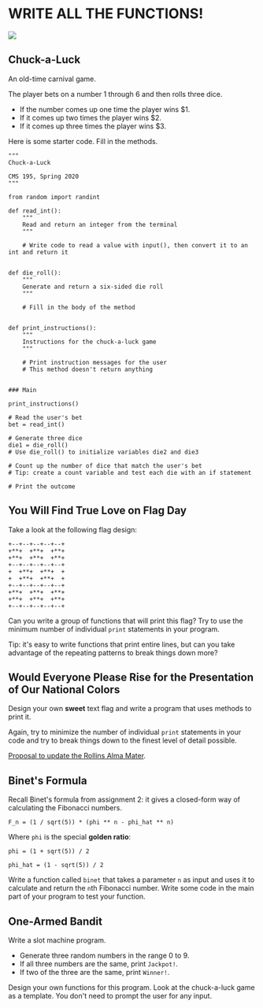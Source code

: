 # WRITE ALL THE FUNCTIONS!

![](https://wompampsupport.azureedge.net/fetchimage?siteId=7575&v=2&jpgQuality=100&width=700&url=https%3A%2F%2Fi.kym-cdn.com%2Fentries%2Ficons%2Ffacebook%2F000%2F006%2F199%2Fresponsibility12(alternate).jpg)

## Chuck-a-Luck

An old-time carnival game.

The player bets on a number 1 through 6 and then rolls three dice.

- If the number comes up one time the player wins $1.
- If it comes up two times the player wins $2.
- If it comes up three times the player wins $3.

Here is some starter code. Fill in the methods.

```
"""
Chuck-a-Luck

CMS 195, Spring 2020
"""

from random import randint

def read_int():
    """
    Read and return an integer from the terminal
    """
    
    # Write code to read a value with input(), then convert it to an int and return it
    
  
def die_roll():
    """
    Generate and return a six-sided die roll
    """
    
    # Fill in the body of the method


def print_instructions():
    """
    Instructions for the chuck-a-luck game
    """
    
    # Print instruction messages for the user
    # This method doesn't return anything
    
    
### Main
    
print_instructions()

# Read the user's bet
bet = read_int()

# Generate three dice
die1 = die_roll()
# Use die_roll() to initialize variables die2 and die3
    
# Count up the number of dice that match the user's bet
# Tip: create a count variable and test each die with an if statement

# Print the outcome

```

## You Will Find True Love on Flag Day

Take a look at the following flag design:

```
+--+--+--+--+--+
+**+  +**+  +**+
+**+  +**+  +**+
+--+--+--+--+--+
+  +**+  +**+  +
+  +**+  +**+  +
+--+--+--+--+--+
+**+  +**+  +**+
+**+  +**+  +**+
+--+--+--+--+--+
```

Can you write a group of functions that will print this flag? Try to use the minimum number of individual `print` statements in your program.

Tip: it's easy to write functions that print entire lines, but can you take advantage of the repeating patterns to break things down more?

## Would Everyone Please Rise for the Presentation of Our National Colors

Design your own **sweet** text flag and write a program that uses methods to print it.

Again, try to minimize the number of individual `print` statements in your code and try to break things down to the finest level of detail possible.

[Proposal to update the Rollins Alma Mater](https://www.youtube.com/watch?v=fiyL-bKwL4U).


## Binet's Formula
Recall Binet's formula from assignment 2: it gives a closed-form way of calculating the Fibonacci numbers.

```
F_n = (1 / sqrt(5)) * (phi ** n - phi_hat ** n)
```

Where `phi` is the special **golden ratio**:

```
phi = (1 + sqrt(5)) / 2

phi_hat = (1 - sqrt(5)) / 2
```

Write a function called `binet` that takes a parameter `n` as input and uses it to calculate and return the `n`th Fibonacci number. Write 
some code in the main part of your program to test your function.

## One-Armed Bandit

Write a slot machine program.

- Generate three random numbers in the range 0 to 9.
- If all three numbers are the same, print `Jackpot!`.
- If two of the three are the same, print `Winner!`.

Design your own functions for this program. Look at the chuck-a-luck game as a template. You don't need to prompt the user for any input.

